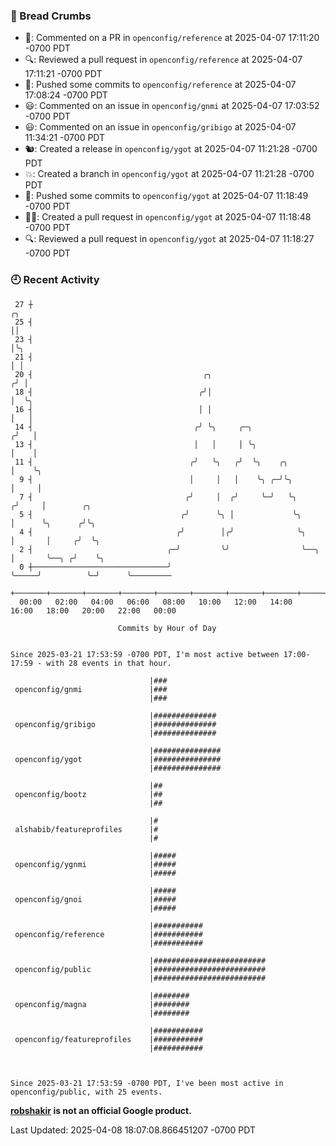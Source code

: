 ### 🍞 Bread Crumbs

 * 💬: Commented on a PR in  `openconfig/reference` at 2025-04-07 17:11:20 -0700 PDT
 * 🔍: Reviewed a pull request in  `openconfig/reference` at 2025-04-07 17:11:21 -0700 PDT
 * 🚢: Pushed some commits to `openconfig/reference` at 2025-04-07 17:08:24 -0700 PDT
 * 😃: Commented on an issue in `openconfig/gnmi` at 2025-04-07 17:03:52 -0700 PDT
 * 😃: Commented on an issue in `openconfig/gribigo` at 2025-04-07 11:34:21 -0700 PDT
 * 🐿: Created a release in `openconfig/ygot` at 2025-04-07 11:21:28 -0700 PDT
 * 💥: Created a branch in `openconfig/ygot` at 2025-04-07 11:21:28 -0700 PDT
 * 🚢: Pushed some commits to `openconfig/ygot` at 2025-04-07 11:18:49 -0700 PDT
 * ✍🏼: Created a pull request in `openconfig/ygot` at 2025-04-07 11:18:48 -0700 PDT
 * 🔍: Reviewed a pull request in  `openconfig/ygot` at 2025-04-07 11:18:27 -0700 PDT

### 🕘 Recent Activity
```
 27 ┼                                                                        ╭╮
 25 ┤                                                                        ││
 23 ┤                                                                        │╰╮
 21 ┤                                                                        │ │
 20 ┤                                      ╭╮                               ╭╯ │
 18 ┤                                     ╭╯│                               │  ╰╮
 16 ┤                                     │ │                               │   │
 14 ┤                                    ╭╯ ╰╮     ╭─╮                     ╭╯   │
 13 ┤                                    │   │     │ ╰╮                    │    │
 11 ┤                                   ╭╯   ╰╮   ╭╯  ╰╮    ╭╮             │    ╰╮
  9 ┤                                   │     │   │    ╰╮ ╭─╯╰╮            │     │
  7 ┤                                  ╭╯     │  ╭╯     ╰─╯   ╰╮          ╭╯     │        ╭╮
  5 ┤                                 ╭╯      ╰╮ │             ╰╮         │      ╰╮      ╭╯╰╮
  4 ┤                                ╭╯        │╭╯              ╰╮        │       │     ╭╯  ╰╮
  2 ┤                              ╭─╯         ╰╯                ╰──╮     │       ╰──╮ ╭╯    ╰╮
  0 ┼──────────────────────────────╯                                ╰─────╯          ╰─╯      ╰─────────
    +───────+───────+───────+───────+───────+───────+───────+───────+───────+───────+───────+───────+────
  00:00   02:00   04:00   06:00   08:00   10:00   12:00   14:00   16:00   18:00   20:00   22:00   00:00   

						Commits by Hour of Day


Since 2025-03-21 17:53:59 -0700 PDT, I'm most active between 17:00-17:59 - with 28 events in that hour.

```



```
                               |###
 openconfig/gnmi               |###
                               |###

                               |##############
 openconfig/gribigo            |##############
                               |##############

                               |###############
 openconfig/ygot               |###############
                               |###############

                               |##
 openconfig/bootz              |##
                               |##

                               |#
 alshabib/featureprofiles      |#
                               |#

                               |#####
 openconfig/ygnmi              |#####
                               |#####

                               |#####
 openconfig/gnoi               |#####
                               |#####

                               |###########
 openconfig/reference          |###########
                               |###########

                               |#########################
 openconfig/public             |#########################
                               |#########################

                               |########
 openconfig/magna              |########
                               |########

                               |###########
 openconfig/featureprofiles    |###########
                               |###########



Since 2025-03-21 17:53:59 -0700 PDT, I've been most active in openconfig/public, with 25 events.

```
**[robshakir](mailto:robjs@google.com) is not an official Google product.**  


Last Updated: 2025-04-08 18:07:08.866451207 -0700 PDT
